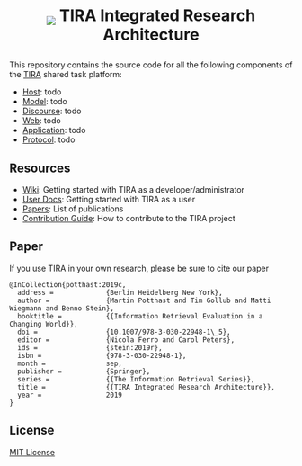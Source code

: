 <h1 align="center"><p><img src="https://github.com/tira-io/tira/blob/master/tira-application/src/tira/static/tira/img/logo-tira-40x40-transparent.png" style="vertical-align:bottom"> TIRA Integrated Research Architecture </p></h1>


This repository contains the source code for all the following components of the [TIRA](https://www.tira.io) shared task platform:

- [Host](tira-host): todo
- [Model](tira-model): todo
- [Discourse](tira-discourse-deployment): todo
- [Web](tira-web): todo
- [Application](tira-application): todo
- [Protocol](tira-protocol): todo

## Resources
* [Wiki](../../wiki): Getting started with TIRA as a developer/administrator
* [User Docs](https://www.tira.io/docs): Getting started with TIRA as a user
* [Papers](https://webis.de/publications.html?q=tira): List of publications
* [Contribution Guide](CONTRIBUTING.md): How to contribute to the TIRA project

## Paper

If you use TIRA in your own research, please be sure to cite our paper

```
@InCollection{potthast:2019c,
  address =             {Berlin Heidelberg New York},
  author =              {Martin Potthast and Tim Gollub and Matti Wiegmann and Benno Stein},
  booktitle =           {{Information Retrieval Evaluation in a Changing World}},
  doi =                 {10.1007/978-3-030-22948-1\_5},
  editor =              {Nicola Ferro and Carol Peters},
  ids =                 {stein:2019r},
  isbn =                {978-3-030-22948-1},
  month =               sep,
  publisher =           {Springer},
  series =              {{The Information Retrieval Series}},
  title =               {{TIRA Integrated Research Architecture}},
  year =                2019
}
```
## License

[MIT License](LICENSE)
